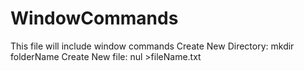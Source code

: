 # WindowCommands
This file will include window commands
Create New Directory: mkdir folderName
Create New file: nul >fileName.txt

